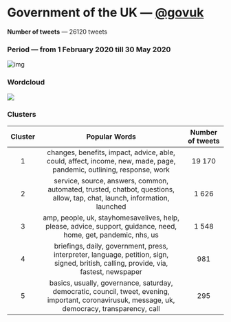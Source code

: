 # Government of the UK — [@govuk](https://twitter.com/govuk)

**Number of tweets** — 26120 tweets



### Period — from 1 February 2020 till 30 May 2020



![img](https://github.com/vitiugin/who/blob/master/appendix/time_series/govuk.png?raw=true)



### Wordcloud

![](https://github.com/vitiugin/who/blob/master/appendix/wordclouds/govuk.png?raw=true)



### Clusters

| **Cluster** |                      **Popular Words**                       | **Number of tweets** |
| :---------: | :----------------------------------------------------------: | :------------------: |
|      1      | changes, benefits, impact, advice, able, could, affect, income, new, made, page, pandemic, outlining, response, work |        19 170        |
|      2      | service, source, answers, common, automated, trusted, chatbot, questions, allow, tap, chat, launch, information, launched |        1 626         |
|      3      | amp, people, uk, stayhomesavelives, help, please, advice, support, guidance, need, home, get, pandemic, nhs, us |        1 548         |
|      4      | briefings, daily, government, press, interpreter, language, petition, sign, signed, british, calling, provide, via, fastest, newspaper |         981          |
|      5      | basics, usually, governance, saturday, democratic, council, tweet, evening, important, coronavirusuk, message, uk, democracy, transparency, call |         295          |

